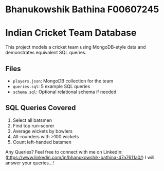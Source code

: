 # Bhanukowshik Bathina F00607245
# Indian Cricket Team Database

This project models a cricket team using MongoDB-style data and demonstrates equivalent SQL queries.

## Files
- `players.json`: MongoDB collection for the team
- `queries.sql`: 5 example SQL queries
- `schema.sql`: Optional relational schema if needed

## SQL Queries Covered
1. Select all batsmen
2. Find top run-scorer
3. Average wickets by bowlers
4. All-rounders with >100 wickets
5. Count left-handed batsmen

Any Queries? Feel free to connect with me on LinkedIn: (https://www.linkedin.com/in/bhanukowshik-bathina-47a7611a0/) I will answer your queries...!
